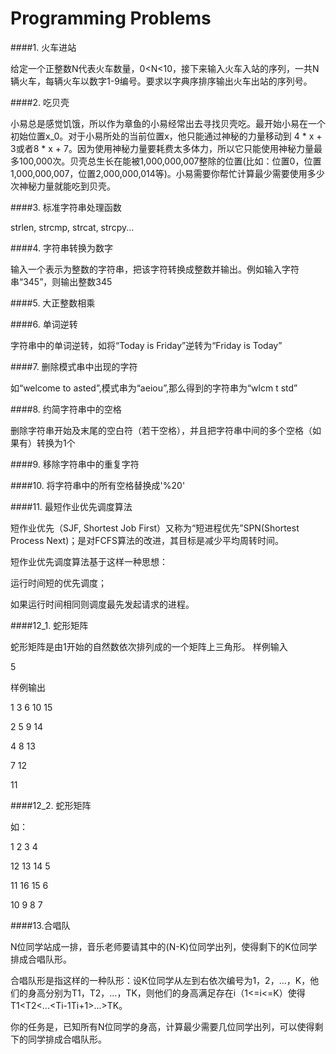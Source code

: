 # Programming Problems

####1. 火车进站    

给定一个正整数N代表火车数量，0<N<10，接下来输入火车入站的序列，一共N辆火车，每辆火车以数字1-9编号。要求以字典序排序输出火车出站的序列号。

####2. 吃贝壳

小易总是感觉饥饿，所以作为章鱼的小易经常出去寻找贝壳吃。最开始小易在一个初始位置x_0。对于小易所处的当前位置x，他只能通过神秘的力量移动到 4 * x + 3或者8 * x + 7。因为使用神秘力量要耗费太多体力，所以它只能使用神秘力量最多100,000次。贝壳总生长在能被1,000,000,007整除的位置(比如：位置0，位置1,000,000,007，位置2,000,000,014等)。小易需要你帮忙计算最少需要使用多少次神秘力量就能吃到贝壳。

####3. 标准字符串处理函数

strlen, strcmp, strcat, strcpy...

####4. 字符串转换为数字

输入一个表示为整数的字符串，把该字符转换成整数并输出。例如输入字符串“345”，则输出整数345

####5. 大正整数相乘

####6. 单词逆转

字符串中的单词逆转，如将“Today is Friday”逆转为“Friday is Today”

####7. 删除模式串中出现的字符

如“welcome to asted”,模式串为“aeiou”,那么得到的字符串为“wlcm t std”

####8. 约简字符串中的空格

删除字符串开始及末尾的空白符（若干空格），并且把字符串中间的多个空格（如果有）转换为1个

####9. 移除字符串中的重复字符

####10. 将字符串中的所有空格替换成'%20'

####11. 最短作业优先调度算法

短作业优先（SJF, Shortest Job First）又称为“短进程优先”SPN(Shortest Process Next)；是对FCFS算法的改进，其目标是减少平均周转时间。

短作业优先调度算法基于这样一种思想：

运行时间短的优先调度；

如果运行时间相同则调度最先发起请求的进程。

####12_1. 蛇形矩阵

蛇形矩阵是由1开始的自然数依次排列成的一个矩阵上三角形。 
样例输入

5

样例输出

1 3 6 10 15

2 5 9 14

4 8 13

7 12

11

####12_2. 蛇形矩阵

如：

1  2  3  4

12 13 14 5

11 16 15 6

10 9  8  7

####13.合唱队

N位同学站成一排，音乐老师要请其中的(N-K)位同学出列，使得剩下的K位同学排成合唱队形。

合唱队形是指这样的一种队形：设K位同学从左到右依次编号为1，2，…，K，他们的身高分别为T1，T2，…，TK，则他们的身高满足存在i（1<=i<=K）使得T1<T2<...<Ti-1<Ti>Ti+1>...>TK。 

你的任务是，已知所有N位同学的身高，计算最少需要几位同学出列，可以使得剩下的同学排成合唱队形。


